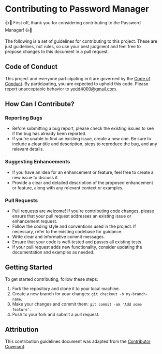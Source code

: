 # Contributing to Password Manager

👍🎉 First off, thank you for considering contributing to the Password Manager! 👍🎉

The following is a set of guidelines for contributing to this project. These are just guidelines, not rules, so use your best judgment and feel free to propose changes to this document in a pull request.

## Code of Conduct

This project and everyone participating in it are governed by the [Code of Conduct](CODE_OF_CONDUCT.md). By participating, you are expected to uphold this code. Please report unacceptable behavior to [yedd4000@gmail.com](mailto:yedd4000@gmail.com).

## How Can I Contribute?

### Reporting Bugs

- Before submitting a bug report, please check the existing issues to see if the bug has already been reported.
- If you're unable to find an existing issue, create a new one. Be sure to include a clear title and description, steps to reproduce the bug, and any relevant details.

### Suggesting Enhancements

- If you have an idea for an enhancement or feature, feel free to create a new issue to discuss it.
- Provide a clear and detailed description of the proposed enhancement or feature, along with any relevant context or examples.

### Pull Requests

- Pull requests are welcome! If you're contributing code changes, please ensure that your pull request addresses an existing issue or enhancement request.
- Follow the coding style and conventions used in the project. If necessary, refer to the existing codebase for guidance.
- Write clear and informative commit messages.
- Ensure that your code is well-tested and passes all existing tests.
- If your pull request adds new functionality, consider updating the documentation and examples as needed.

## Getting Started

To get started contributing, follow these steps:

1. Fork the repository and clone it to your local machine.
2. Create a new branch for your changes: `git checkout -b my-branch-name`.
3. Make your changes and commit them: `git commit -am 'Add some feature'`.
4. Push to your fork and submit a pull request.

## Attribution

This contribution guidelines document was adapted from the [Contributor Covenant](https://www.contributor-covenant.org/version/2/0/code_of_conduct.html).

